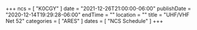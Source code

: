 +++
ncs = [ "K0CGY" ]
date = "2021-12-26T21:00:00-06:00"
publishDate = "2020-12-14T19:29:28-06:00"
endTime = ""
location = ""
title = "UHF/VHF Net 52"
categories = [ "ARES" ]
dates = [ "NCS Schedule" ]
+++
